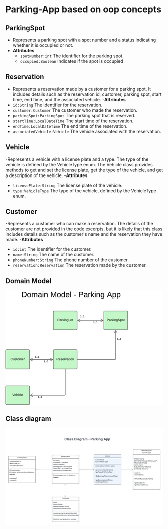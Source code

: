 # Parking-App based on oop concepts

## ParkingSpot

- Represents a parking spot with a spot number and a status indicating whether it is occupied or not.
- **Attributes**
    - `spotNumber:int` The identifier for the parking spot.
    - `occupied:Boolean` Indicates if the spot is occupied

## Reservation

- Represents a reservation made by a customer for a parking spot. It includes details such as the reservation id,
  customer, parking spot, start time, end time, and the associated vehicle.
  -**Attributes**
- `id:String` The identifier for the reservation.
- `customer:Customer` The customer who made the reservation.
- `parkingSpot:ParkingSpot` The parking spot that is reserved.
- `startTime:LocalDateTime` The start time of the reservation.
- `endTime:LocalDateTime` The end time of the reservation.
- `associatedVehicle:Vehicle` The vehicle associated with the reservation.

## Vehicle

-Represents a vehicle with a license plate and a type. The type of the vehicle is defined by the VehicleType enum. The
Vehicle class provides methods to get and set the license plate, get the type of the vehicle, and get a description of
the vehicle.
-**Attributes**

- `licensePlate:String` The license plate of the vehicle.
- `type:VehicleType` The type of the vehicle, defined by the VehicleType enum.

## Customer

-Represents a customer who can make a reservation. The details of the customer are not provided in the code excerpts,
but it is likely that this class includes details such as the customer's name and the reservation they have made.
-**Attributes**

- `id:int` The identifier for the customer.
- `name:String` The name of the customer.
- `phoneNumber:String` The phone number of the customer.
- `reservation:Reservation` The reservation made by the customer.

## Domain Model

![domain model](img/domain-model.jpeg)

## Class diagram

![Class Diagram](img/Parking-app.jpeg)
